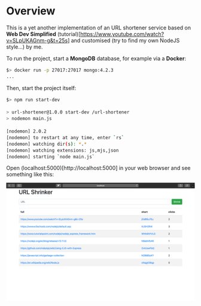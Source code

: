 
# Overview

This is a yet another implementation of an URL shortener service based on **Web Dev Simplified** (tutorial)[https://www.youtube.com/watch?v=SLpUKAGnm-g&t=25s] and customised (try to find my own NodeJS style...) by me.

To run the project, start a **MongoDB** database, for example via a **Docker**:

```bash
$> docker run -p 27017:27017 mongo:4.2.3
...
```

Then, start the project itself:

```bash
$> npm run start-dev

> url-shortener@1.0.0 start-dev /url-shortener
> nodemon main.js

[nodemon] 2.0.2
[nodemon] to restart at any time, enter `rs`
[nodemon] watching dir(s): *.*
[nodemon] watching extensions: js,mjs,json
[nodemon] starting `node main.js`

```

Open (localhost:5000)[http://localhost:5000] in your web browser and see something like this:

![filled table](https://github.com/xxlabaza/nodejs-url-shortener/blob/master/.screenshots/screenshot-1.png?raw=true)
